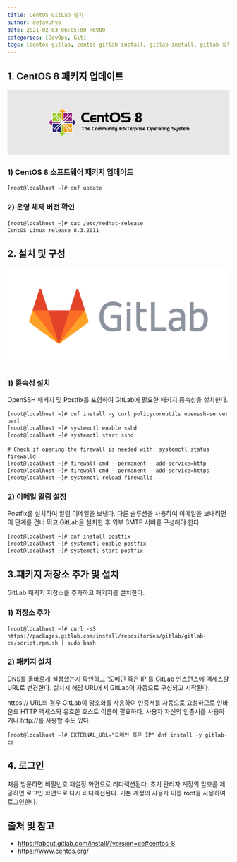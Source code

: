 ```yaml
---
title: CentOS GitLab 설치
author: dejavuhyo
date: 2021-02-03 06:05:00 +0900
categories: [DevOps, Git]
tags: [centos-gitlab, centos-gitlab-install, gitlab-install, gitlab-설치]
---
```


## 1. CentOS 8 패키지 업데이트

![centos-8](/assets/img/2021-02-23-install-gitlab-on-centos/centos-8.png)

### 1) CentOS 8 소프트웨어 패키지 업데이트

```shell
[root@localhost ~]# dnf update
```
### 2) 운영 체제 버전 확인

```shell
[root@localhost ~]# cat /etc/redhat-release 
CentOS Linux release 8.3.2011
```

## 2. 설치 및 구성

![gitlab-logo](/assets/img/2021-02-23-install-gitlab-on-centos/gitlab-logo.png)

### 1) 종속성 설치
OpenSSH 패키지 및 Postfix를 포함하여 GitLab에 필요한 패키지 종속성을 설치한다.

```shell
[root@localhost ~]# dnf install -y curl policycoreutils openssh-server perl
[root@localhost ~]# systemctl enable sshd
[root@localhost ~]# systemctl start sshd

# Check if opening the firewall is needed with: systemctl status firewalld
[root@localhost ~]# firewall-cmd --permanent --add-service=http
[root@localhost ~]# firewall-cmd --permanent --add-service=https
[root@localhost ~]# systemctl reload firewalld
```

### 2) 이메일 알림 설정
Postfix를 설치하여 알림 이메일을 보낸다. 다른 솔루션을 사용하여 이메일을 보내려면 이 단계를 건너 뛰고 GitLab을 설치한 후 외부 SMTP 서버를 구성해야 한다.

```shell
[root@localhost ~]# dnf install postfix
[root@localhost ~]# systemctl enable postfix
[root@localhost ~]# systemctl start postfix
```

## 3.패키지 저장소 추가 및 설치
GitLab 패키지 저장소를 추가하고 패키지를 설치한다.

### 1) 저장소 추가

```shell
[root@localhost ~]# curl -sS https://packages.gitlab.com/install/repositories/gitlab/gitlab-ce/script.rpm.sh | sudo bash
```

### 2) 패키지 설치
DNS를 올바르게 설정했는지 확인하고 '도메인 혹은 IP'를 GitLab 인스턴스에 액세스할 URL로 변경한다. 설치시 해당 URL에서 GitLab이 자동으로 구성되고 시작된다.

https:// URL의 경우 GitLab이 암호화를 사용하여 인증서를 자동으로 요청하므로 인바운드 HTTP 액세스와 유효한 호스트 이름이 필요하다. 사용자 자신의 인증서를 사용하거나 http://를 사용할 수도 있다.

```shell
[root@localhost ~]# EXTERNAL_URL="도메인 혹은 IP" dnf install -y gitlab-ce
```

## 4. 로그인
처음 방문하면 비밀번호 재설정 화면으로 리디렉션된다. 초기 관리자 계정의 암호를 제공하면 로그인 화면으로 다시 리디렉션된다. 기본 계정의 사용자 이름 root을 사용하여 로그인한다.

## 출처 및 참고
* <https://about.gitlab.com/install/?version=ce#centos-8>
* <https://www.centos.org/>
